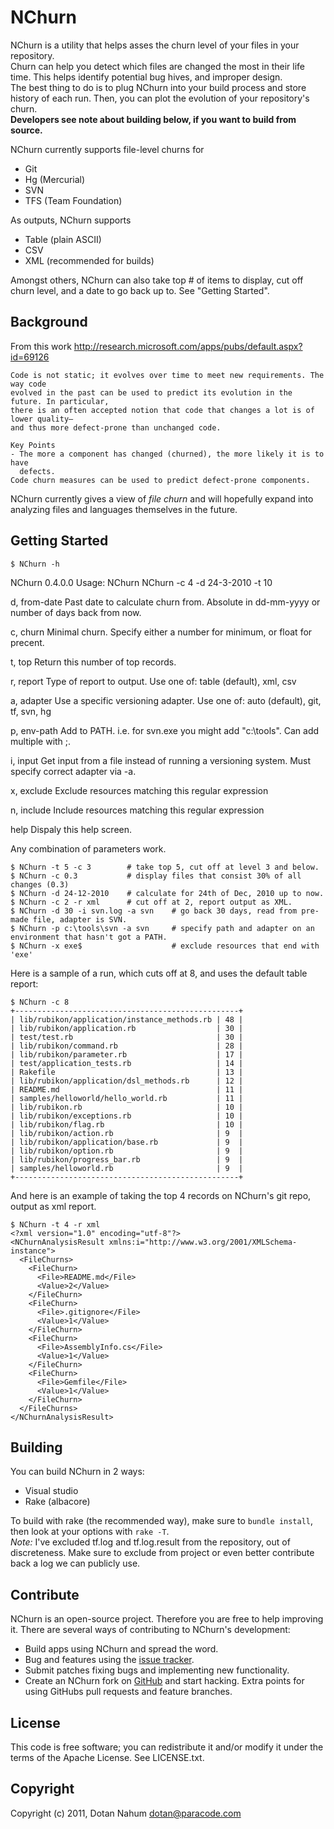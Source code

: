 NChurn
======

NChurn is a utility that helps asses the churn level of your files in your repository.  
Churn can help you detect which files are changed the most in their life time. This helps identify potential bug hives, and improper design.  
The best thing to do is to plug NChurn into your build process and store history of each run. Then, you can plot the evolution of your repository's churn.  
**Developers see note about building below, if you want to build from source.**

NChurn currently supports file-level churns for

* Git
* Hg (Mercurial)
* SVN
* TFS (Team Foundation)


As outputs, NChurn supports

* Table (plain ASCII)
* CSV
* XML (recommended for builds)


Amongst others, NChurn can also take top # of items to display, cut off churn level, and a date to go back up to. See "Getting Started".

Background
----------------
From this work http://research.microsoft.com/apps/pubs/default.aspx?id=69126

    Code is not static; it evolves over time to meet new requirements. The way code
    evolved in the past can be used to predict its evolution in the future. In particular,
    there is an often accepted notion that code that changes a lot is of lower quality—
    and thus more defect-prone than unchanged code.

    Key Points
    - The more a component has changed (churned), the more likely it is to have
      defects.
    Code churn measures can be used to predict defect-prone components.

NChurn currently gives a view of *file churn* and will hopefully expand into analyzing files and languages themselves in the future.

Getting Started
---------------

	$ NChurn -h
  NChurn 0.4.0.0
  Usage: NChurn
         NChurn -c 4 -d 24-3-2010 -t 10

  d, from-date    Past date to calculate churn from. Absolute in dd-mm-yyyy or
                  number of days back from now.

  c, churn        Minimal churn. Specify either a number for minimum, or float
                  for precent.

  t, top          Return this number of top records.

  r, report       Type of report to output. Use one of: table (default), xml,
                  csv

  a, adapter      Use a specific versioning adapter. Use one of: auto
                  (default), git, tf, svn, hg

  p, env-path     Add to PATH. i.e. for svn.exe you might add "c:\tools". Can
                  add multiple with ;.

  i, input        Get input from a file instead of running a versioning system.
                  Must specify correct adapter via -a.

  x, exclude      Exclude resources matching this regular expression

  n, include      Include resources matching this regular expression

  help            Dispaly this help screen.



Any combination of parameters work.

	$ NChurn -t 5 -c 3        # take top 5, cut off at level 3 and below.
	$ NChurn -c 0.3           # display files that consist 30% of all changes (0.3)
	$ NChurn -d 24-12-2010    # calculate for 24th of Dec, 2010 up to now.
	$ NChurn -c 2 -r xml      # cut off at 2, report output as XML.
	$ NChurn -d 30 -i svn.log -a svn    # go back 30 days, read from pre-made file, adapter is SVN.
	$ NChurn -p c:\tools\svn -a svn     # specify path and adapter on an environment that hasn't got a PATH.
	$ NChurn -x exe$                    # exclude resources that end with 'exe' 

Here is a sample of a run, which cuts off at 8, and uses the default table report:

	$ NChurn -c 8
	+--------------------------------------------------+
	| lib/rubikon/application/instance_methods.rb | 48 |
	| lib/rubikon/application.rb                  | 30 |
	| test/test.rb                                | 30 |
	| lib/rubikon/command.rb                      | 28 |
	| lib/rubikon/parameter.rb                    | 17 |
	| test/application_tests.rb                   | 14 |
	| Rakefile                                    | 13 |
	| lib/rubikon/application/dsl_methods.rb      | 12 |
	| README.md                                   | 11 |
	| samples/helloworld/hello_world.rb           | 11 |
	| lib/rubikon.rb                              | 10 |
	| lib/rubikon/exceptions.rb                   | 10 |
	| lib/rubikon/flag.rb                         | 10 |
	| lib/rubikon/action.rb                       | 9  |
	| lib/rubikon/application/base.rb             | 9  |
	| lib/rubikon/option.rb                       | 9  |
	| lib/rubikon/progress_bar.rb                 | 9  |
	| samples/helloworld.rb                       | 9  |
	+--------------------------------------------------+

And here is an example of taking the top 4 records on NChurn's git repo, output as xml report.

	$ NChurn -t 4 -r xml
	<?xml version="1.0" encoding="utf-8"?>
	<NChurnAnalysisResult xmlns:i="http://www.w3.org/2001/XMLSchema-instance">
	  <FileChurns>
	    <FileChurn>
	      <File>README.md</File>
	      <Value>2</Value>
	    </FileChurn>
	    <FileChurn>
	      <File>.gitignore</File>
	      <Value>1</Value>
	    </FileChurn>
	    <FileChurn>
	      <File>AssemblyInfo.cs</File>
	      <Value>1</Value>
	    </FileChurn>
	    <FileChurn>
	      <File>Gemfile</File>
	      <Value>1</Value>
	    </FileChurn>
	  </FileChurns>
	</NChurnAnalysisResult>

Building
----------
You can build NChurn in 2 ways:

* Visual studio
* Rake (albacore)

To build with rake (the recommended way), make sure to `bundle install`, then look at your options with `rake -T`.  
_Note:_ I've excluded tf.log and tf.log.result from the repository, out of discreteness. Make sure to exclude from project or even better contribute back a log we can publicly use.

Contribute
----------

NChurn is an open-source project. Therefore you are free to help improving it.
There are several ways of contributing to NChurn's development:

* Build apps using NChurn and spread the word.
* Bug and features using the [issue tracker][2].
* Submit patches fixing bugs and implementing new functionality.
* Create an NChurn fork on [GitHub][1] and start hacking. Extra points for using GitHubs pull requests and feature branches.

License
-------

This code is free software; you can redistribute it and/or modify it under the
terms of the Apache License. See LICENSE.txt.

Copyright
---------

Copyright (c) 2011, Dotan Nahum <dotan@paracode.com>


[1]: http://github.com/jondot/nchurn
[2]: http://github.com/jondot/nchurn/issues
